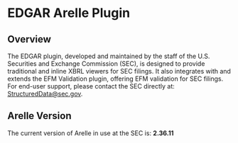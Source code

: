 # EDGAR Arelle Plugin

## Overview
The EDGAR plugin, developed and maintained by the staff of the U.S. Securities and Exchange Commission (SEC), is designed to provide traditional and inline XBRL viewers for SEC filings. It also integrates with and extends the EFM Validation plugin, offering EFM validation for SEC filings. For end-user support, please contact the SEC directly at: StructuredData@sec.gov.

## Arelle Version
The current version of Arelle in use at the SEC is: **2.36.11**
